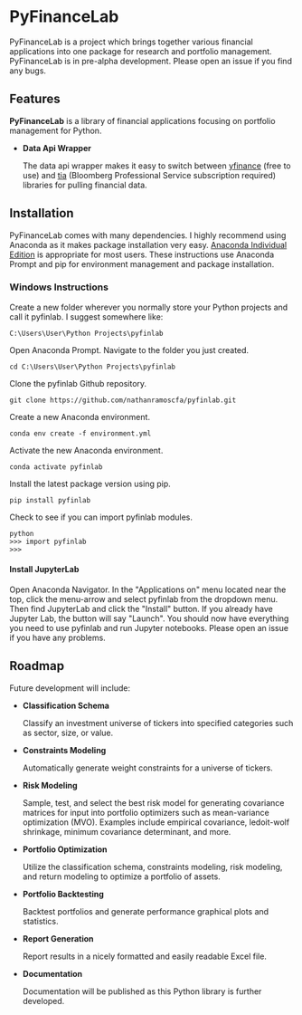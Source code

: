 
# PyFinanceLab

PyFinanceLab is a project which brings together various financial applications into one package for research and portfolio management. PyFinanceLab is in pre-alpha development. Please open an issue if you find any bugs. 



## Features

**PyFinanceLab** is a library of financial applications focusing on portfolio management for Python. 

* **Data Api Wrapper**
    
    The data api wrapper makes it easy to switch between [yfinance](https://github.com/ranaroussi/yfinance) (free to use) and [tia](https://github.com/PaulMest/tia) (Bloomberg Professional Service subscription required) libraries for pulling financial data. 
    



## Installation

PyFinanceLab comes with many dependencies. I highly recommend using Anaconda as it makes package installation very easy. [Anaconda Individual Edition](https://www.anaconda.com/products/individual) is appropriate for most users. These instructions use Anaconda Prompt and pip for environment management and package installation. 

### Windows Instructions

Create a new folder wherever you normally store your Python projects and call it pyfinlab. I suggest somewhere like:
```
C:\Users\User\Python Projects\pyfinlab
```

Open Anaconda Prompt. Navigate to the folder you just created. 

```
cd C:\Users\User\Python Projects\pyfinlab
```

Clone the pyfinlab Github repository. 

```
git clone https://github.com/nathanramoscfa/pyfinlab.git
```

Create a new Anaconda environment. 

```
conda env create -f environment.yml
```

Activate the new Anaconda environment. 

```
conda activate pyfinlab
```

Install the latest package version using pip. 

```
pip install pyfinlab
```

Check to see if you can import pyfinlab modules. 

```
python
>>> import pyfinlab
>>> 
```

#### Install JupyterLab 

Open Anaconda Navigator. In the "Applications on" menu located near the top, click the menu-arrow and select pyfinlab from the dropdown menu. Then find JupyterLab and click the "Install" button. If you already have Jupyter Lab, the button will say "Launch". You should now have everything you need to use pyfinlab and run Jupyter notebooks. Please open an issue if you have any problems. 






## Roadmap

Future development will include:

* **Classification Schema**

    Classify an investment universe of tickers into specified categories such as sector, size, or value. 

* **Constraints Modeling**

    Automatically generate weight constraints for a universe of tickers. 

* **Risk Modeling**

    Sample, test, and select the best risk model for generating covariance matrices for input into portfolio optimizers such as mean-variance optimization (MVO). Examples           include empirical covariance, ledoit-wolf shrinkage, minimum covariance determinant, and more.  

* **Portfolio Optimization**

    Utilize the classification schema, constraints modeling, risk modeling, and return modeling to optimize a portfolio of assets. 
    
* **Portfolio Backtesting**

    Backtest portfolios and generate performance graphical plots and statistics. 

* **Report Generation**

    Report results in a nicely formatted and easily readable Excel file. 
    
* **Documentation**

    Documentation will be published as this Python library is further developed. 

